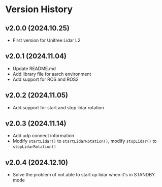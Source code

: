 # Version History

## v2.0.0 (2024.10.25)
- First version for Unitree Lidar L2

## v2.0.1 (2024.11.04)
- Update README.md
- Add library file for aarch environment
- Add support for ROS and ROS2

## v2.0.2 (2024.11.05)
- Add support for start and stop lidar rotation

## v2.0.3 (2024.11.14)
- Add udp connect information
- Modify `startLidar()` to `startLidarRotation()`, modify `stopLidar()` to `stopLidarRotation()`

## v2.0.4 (2024.12.10)
- Solve the problem of not able to start up lidar when it's in STANDBY mode